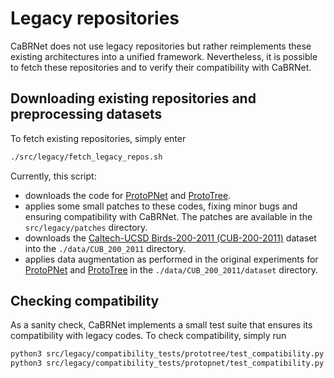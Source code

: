 # Legacy repositories
CaBRNet does not use legacy repositories but rather reimplements these existing architectures into a unified framework.
Nevertheless, it is possible to fetch these repositories and to verify their compatibility with CaBRNet.

## Downloading existing repositories and preprocessing datasets
To fetch existing repositories, simply enter
```bash
./src/legacy/fetch_legacy_repos.sh
```
Currently, this script:

- downloads the code for [ProtoPNet](https://github.com/cfchen-duke/ProtoPNet) and 
[ProtoTree](https://github.com/M-Nauta/ProtoTree).
- applies some small patches to these codes, fixing minor bugs and ensuring compatibility with CaBRNet. The patches are
available in the `src/legacy/patches` directory.
- downloads the [Caltech-UCSD Birds-200-2011 (CUB-200-2011)](https://www.vision.caltech.edu/datasets/cub_200_2011/) dataset
into the `./data/CUB_200_2011` directory.
- applies data augmentation as performed in the original experiments for [ProtoPNet](https://proceedings.neurips.cc/paper_files/paper/2019/file/adf7ee2dcf142b0e11888e72b43fcb75-Paper.pdf) 
and [ProtoTree](https://openaccess.thecvf.com/content/CVPR2021/papers/Nauta_Neural_Prototype_Trees_for_Interpretable_Fine-Grained_Image_Recognition_CVPR_2021_paper.pdf) in
the `./data/CUB_200_2011/dataset` directory.

## Checking compatibility
As a sanity check, CaBRNet implements a small test suite that ensures its compatibility with legacy codes.
To check compatibility, simply run
```bash
python3 src/legacy/compatibility_tests/prototree/test_compatibility.py  -v
python3 src/legacy/compatibility_tests/protopnet/test_compatibility.py  -v
```